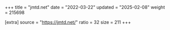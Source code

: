 +++
title = "jmtd.net"
date = "2022-03-22"
updated = "2025-02-08"
weight = 215698

[extra]
source = "https://jmtd.net/"
ratio = 32
size = 211
+++
